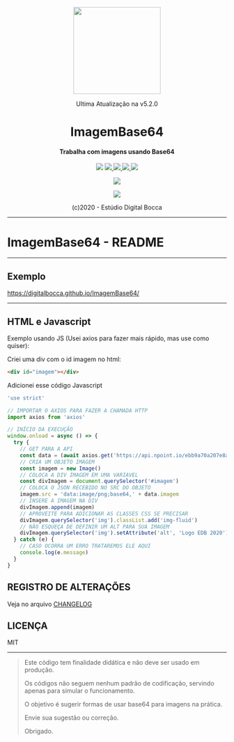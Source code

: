 <p align="center">
  <img src="https://estudiodigitalbocca.com.br/edb-logo.svg" width="200px">
  <p align="center">Ultima Atualização na v5.2.0</p>
  <h1 align="center">ImagemBase64</h1>
  <h4 align="center">
    Trabalha com imagens usando Base64
  </h4>
  <p align="center">
    <img src="https://badgen.net/badge/version/v5.2.0/orange">
    <a href="https://codeclimate.com/github/digitalbocca/ImagemBase64/maintainability">
      <img src="https://api.codeclimate.com/v1/badges/36b4c597ca9797fe54ab/maintainability">
    </a>
    <a href="https://standardjs.com">
      <img src="https://img.shields.io/badge/code_style-standard-brightgreen.svg">
    </a>
    <a href="https://estudiodigitalbocca.com.br">
      <img src="https://badgen.net/badge/produto/EDB/f19b2c">
    </a>
    <a href="https://digitalbocca.github.io/ImagemBase64">
      <img src="https://badgen.net/github/license/digitalbocca/ImagemBase64">
    </a>
  </p>
  <p align="center">
    <a href="https://github.com/standard/standard">
      <img src="https://cdn.rawgit.com/standard/standard/master/badge.svg">
    </a>
  </p>
  <p align="center">
    <a href="https://forthebadge.com">
      <img src="https://forthebadge.com/images/badges/built-by-developers.svg">
    </a>
  </p>
  <p align="center">(c)2020 - Estúdio Digital Bocca</p>
</p>

---

# ImagemBase64 - README

---

## Exemplo

<https://digitalbocca.github.io/ImagemBase64/>

---

## HTML e Javascript

Exemplo usando JS (Usei axios para fazer mais rápido, mas use como quiser):

Criei uma div com o id imagem no html:

```html
<div id="imagem"></div>
```

Adicionei esse código Javascript

```javascript
'use strict'

// IMPORTAR O AXIOS PARA FAZER A CHAMADA HTTP
import axios from 'axios'

// INÍCIO DA EXECUÇÃO
window.onload = async () => {
  try {
    // GET PARA A API
    const data = (await axios.get('https://api.npoint.io/ebb9a70a207e8a394ae5')).data
    // CRIA UM OBJETO IMAGEM
    const imagem = new Image()
    // COLOCA A DIV IMAGEM EM UMA VARIAVEL
    const divImagem = document.querySelector('#imagem')
    // COLOCA O JSON RECEBIDO NO SRC DO OBJETO
    imagem.src = 'data:image/png;base64,' + data.imagem
    // INSERE A IMAGEM NA DIV
    divImagem.append(imagem)
    // APROVEITE PARA ADICIONAR AS CLASSES CSS SE PRECISAR
    divImagem.querySelector('img').classList.add('img-fluid')
    // NÃO ESQUEÇA DE DEFINIR UM ALT PARA SUA IMAGEM
    divImagem.querySelector('img').setAttribute('alt', 'Logo EDB 2020')
  } catch (e) {
    // CASO OCORRA UM ERRO TRATAREMOS ELE AQUI
    console.log(e.message)
  }
}
```

## REGISTRO DE ALTERAÇÕES

Veja no arquivo [CHANGELOG](CHANGELOG.md)

## LICENÇA

MIT

---

> Este código tem finalidade didática e não deve ser usado em produção.
>
> Os códigos não seguem nenhum padrão de codificação, servindo apenas para simular o funcionamento.
>
> O objetivo é sugerir formas de usar base64 para imagens na prática.
>
> Envie sua sugestão ou correção.
>
> Obrigado.
